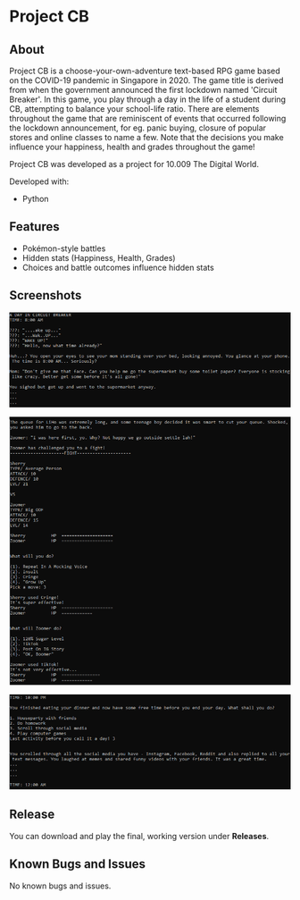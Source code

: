 # Project CB
## About
Project CB is a choose-your-own-adventure text-based RPG game based on the COVID-19 pandemic in Singapore in 2020. The game title is derived from when the government announced the first lockdown named 'Circuit Breaker'. In this game, you play through a day in the life of a student during CB, attempting to balance your school-life ratio. There are elements throughout the game that are reminiscent of events that occurred following the lockdown announcement, for eg. panic buying, closure of popular stores and online classes to name a few. Note that the decisions you make influence your happiness, health and grades throughout the game!

Project CB was developed as a project for 10.009 The Digital World.

Developed with:
* Python

## Features
* Pokémon-style battles
* Hidden stats (Happiness, Health, Grades)
* Choices and battle outcomes influence hidden stats

## Screenshots
<p align="center">
  <img src="images/project_cb_ss1.png" >
</p>
<p align="center">
  <img src="images/project_cb_ss2.png" >
</p>
<p align="center">
  <img src="images/project_cb_ss3.png" >
</p>

## Release
You can download and play the final, working version under **Releases**.

## Known Bugs and Issues
No known bugs and issues.
